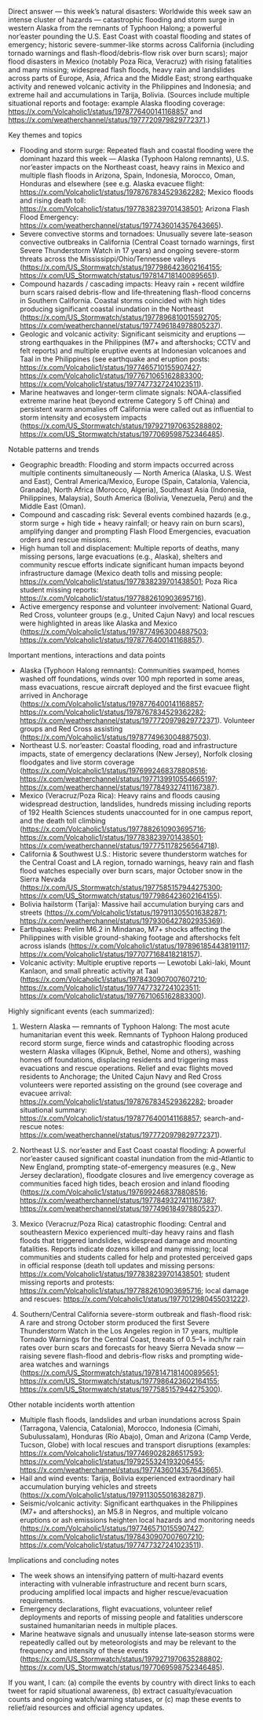 Direct answer — this week’s natural disasters:  Worldwide this week saw an intense cluster of hazards — catastrophic flooding and storm surge in western Alaska from the remnants of Typhoon Halong; a powerful nor’easter pounding the U.S. East Coast with coastal flooding and states of emergency; historic severe-summer-like storms across California (including tornado warnings and flash-flood/debris-flow risk over burn scars); major flood disasters in Mexico (notably Poza Rica, Veracruz) with rising fatalities and many missing; widespread flash floods, heavy rain and landslides across parts of Europe, Asia, Africa and the Middle East; strong earthquake activity and renewed volcanic activity in the Philippines and Indonesia; and extreme hail and accumulations in Tarija, Bolivia. (Sources include multiple situational reports and footage: example Alaska flooding coverage: https://x.com/Volcaholic1/status/1978776400141168857 and https://x.com/weatherchannel/status/1977720979829772371.)

Key themes and topics
- Flooding and storm surge: Repeated flash and coastal flooding were the dominant hazard this week — Alaska (Typhoon Halong remnants), U.S. nor’easter impacts on the Northeast coast, heavy rains in Mexico and multiple flash floods in Arizona, Spain, Indonesia, Morocco, Oman, Honduras and elsewhere (see e.g. Alaska evacuee flight: https://x.com/Volcaholic1/status/1978767834529362282; Mexico floods and rising death toll: https://x.com/Volcaholic1/status/1977838239701438501; Arizona Flash Flood Emergency: https://x.com/weatherchannel/status/1977436014357643665). 
- Severe convective storms and tornadoes: Unusually severe late-season convective outbreaks in California (Central Coast tornado warnings, first Severe Thunderstorm Watch in 17 years) and ongoing severe-storm threats across the Mississippi/Ohio/Tennessee valleys (https://x.com/US_Stormwatch/status/1977986423602164155; https://x.com/US_Stormwatch/status/1978147181400895651). 
- Compound hazards / cascading impacts: Heavy rain + recent wildfire burn scars raised debris-flow and life‑threatening flash-flood concerns in Southern California. Coastal storms coincided with high tides producing significant coastal inundation in the Northeast (https://x.com/US_Stormwatch/status/1977896810015592705; https://x.com/weatherchannel/status/1977496184978805237). 
- Geologic and volcanic activity: Significant seismicity and eruptions — strong earthquakes in the Philippines (M7+ and aftershocks; CCTV and felt reports) and multiple eruptive events at Indonesian volcanoes and Taal in the Philippines (see earthquake and eruption posts: https://x.com/Volcaholic1/status/1977465710155907427; https://x.com/Volcaholic1/status/1977671065162883300; https://x.com/Volcaholic1/status/1977477327241023511). 
- Marine heatwaves and longer-term climate signals: NOAA-classified extreme marine heat (beyond extreme Category 5 off China) and persistent warm anomalies off California were called out as influential to storm intensity and ecosystem impacts (https://x.com/US_Stormwatch/status/1979271970635288802; https://x.com/US_Stormwatch/status/1977069598752346485). 

Notable patterns and trends
- Geographic breadth: Flooding and storm impacts occurred across multiple continents simultaneously — North America (Alaska, U.S. West and East), Central America/Mexico, Europe (Spain, Catalonia, Valencia, Granada), North Africa (Morocco, Algeria), Southeast Asia (Indonesia, Philippines, Malaysia), South America (Bolivia, Venezuela, Peru) and the Middle East (Oman). 
- Compound and cascading risk: Several events combined hazards (e.g., storm surge + high tide + heavy rainfall; or heavy rain on burn scars), amplifying danger and prompting Flash Flood Emergencies, evacuation orders and rescue missions. 
- High human toll and displacement: Multiple reports of deaths, many missing persons, large evacuations (e.g., Alaska), shelters and community rescue efforts indicate significant human impacts beyond infrastructure damage (Mexico death tolls and missing people: https://x.com/Volcaholic1/status/1977838239701438501; Poza Rica student missing reports: https://x.com/Volcaholic1/status/1977882610903695716). 
- Active emergency response and volunteer involvement: National Guard, Red Cross, volunteer groups (e.g., United Cajun Navy) and local rescues were highlighted in areas like Alaska and Mexico (https://x.com/Volcaholic1/status/1978774963004887503; https://x.com/Volcaholic1/status/1978776400141168857). 

Important mentions, interactions and data points
- Alaska (Typhoon Halong remnants): Communities swamped, homes washed off foundations, winds over 100 mph reported in some areas, mass evacuations, rescue aircraft deployed and the first evacuee flight arrived in Anchorage (https://x.com/Volcaholic1/status/1978776400141168857; https://x.com/Volcaholic1/status/1978767834529362282; https://x.com/weatherchannel/status/1977720979829772371). Volunteer groups and Red Cross assisting (https://x.com/Volcaholic1/status/1978774963004887503). 
- Northeast U.S. nor’easter: Coastal flooding, road and infrastructure impacts, state of emergency declarations (New Jersey), Norfolk closing floodgates and live storm coverage (https://x.com/Volcaholic1/status/1976992468378808516; https://x.com/weatherchannel/status/1977139910554665197; https://x.com/weatherchannel/status/1977849327411167387). 
- Mexico (Veracruz/Poza Rica): Heavy rains and floods causing widespread destruction, landslides, hundreds missing including reports of 192 Health Sciences students unaccounted for in one campus report, and the death toll climbing (https://x.com/Volcaholic1/status/1977882610903695716; https://x.com/Volcaholic1/status/1977838239701438501; https://x.com/weatherchannel/status/1977751178256564718). 
- California & Southwest U.S.: Historic severe thunderstorm watches for the Central Coast and LA region, tornado warnings, heavy rain and flash flood watches especially over burn scars, major October snow in the Sierra Nevada (https://x.com/US_Stormwatch/status/1977585157944275300; https://x.com/US_Stormwatch/status/1977986423602164155). 
- Bolivia hailstorm (Tarija): Massive hail accumulation burying cars and streets (https://x.com/Volcaholic1/status/1979113055016382871; https://x.com/weatherchannel/status/1979306427802935369). 
- Earthquakes: Prelim M6.2 in Mindanao, M7+ shocks affecting the Philippines with visible ground-shaking footage and aftershocks felt across islands (https://x.com/Volcaholic1/status/1978961854438191117; https://x.com/Volcaholic1/status/1977077168418218157). 
- Volcanic activity: Multiple eruptive reports — Lewotobi Laki-laki, Mount Kanlaon, and small phreatic activity at Taal (https://x.com/Volcaholic1/status/1978430907007607210; https://x.com/Volcaholic1/status/1977477327241023511; https://x.com/Volcaholic1/status/1977671065162883300). 

Highly significant events (each summarized):
1) Western Alaska — remnants of Typhoon Halong:  The most acute humanitarian event this week. Remnants of Typhoon Halong produced record storm surge, fierce winds and catastrophic flooding across western Alaska villages (Kipnuk, Bethel, Nome and others), washing homes off foundations, displacing residents and triggering mass evacuations and rescue operations. Relief and evac flights moved residents to Anchorage; the United Cajun Navy and Red Cross volunteers were reported assisting on the ground (see coverage and evacuee arrival: https://x.com/Volcaholic1/status/1978767834529362282; broader situational summary: https://x.com/Volcaholic1/status/1978776400141168857; search-and-rescue notes: https://x.com/weatherchannel/status/1977720979829772371). 

2) Northeast U.S. nor’easter and East Coast coastal flooding:  A powerful nor’easter caused significant coastal inundation from the mid-Atlantic to New England, prompting state-of-emergency measures (e.g., New Jersey declaration), floodgate closures and live emergency coverage as communities faced high tides, beach erosion and inland flooding (https://x.com/Volcaholic1/status/1976992468378808516; https://x.com/weatherchannel/status/1977849327411167387; https://x.com/weatherchannel/status/1977496184978805237). 

3) Mexico (Veracruz/Poza Rica) catastrophic flooding:  Central and southeastern Mexico experienced multi-day heavy rains and flash floods that triggered landslides, widespread damage and mounting fatalities. Reports indicate dozens killed and many missing; local communities and students called for help and protested perceived gaps in official response (death toll updates and missing persons: https://x.com/Volcaholic1/status/1977838239701438501; student missing reports and protests: https://x.com/Volcaholic1/status/1977882610903695716; local damage and rescues: https://x.com/Volcaholic1/status/1977012980455031222). 

4) Southern/Central California severe-storm outbreak and flash-flood risk:  A rare and strong October storm produced the first Severe Thunderstorm Watch in the Los Angeles region in 17 years, multiple Tornado Warnings for the Central Coast, threats of 0.5–1+ inch/hr rain rates over burn scars and forecasts for heavy Sierra Nevada snow — raising severe flash-flood and debris-flow risks and prompting wide-area watches and warnings (https://x.com/US_Stormwatch/status/1978147181400895651; https://x.com/US_Stormwatch/status/1977986423602164155; https://x.com/US_Stormwatch/status/1977585157944275300). 

Other notable incidents worth attention
- Multiple flash floods, landslides and urban inundations across Spain (Tarragona, Valencia, Catalonia), Morocco, Indonesia (Cimahi, Subulussalam), Honduras (Río Abajo), Oman and Arizona (Camp Verde, Tucson, Globe) with local rescues and transport disruptions (examples: https://x.com/Volcaholic1/status/1977469028286517593; https://x.com/Volcaholic1/status/1979255324193206455; https://x.com/weatherchannel/status/1977436014357643665). 
- Hail and wind events: Tarija, Bolivia experienced extraordinary hail accumulation burying vehicles and streets (https://x.com/Volcaholic1/status/1979113055016382871). 
- Seismic/volcanic activity: Significant earthquakes in the Philippines (M7+ and aftershocks), an M5.8 in Negros, and multiple volcano eruptions or ash emissions heighten local hazards and monitoring needs (https://x.com/Volcaholic1/status/1977465710155907427; https://x.com/Volcaholic1/status/1978430907007607210; https://x.com/Volcaholic1/status/1977477327241023511). 

Implications and concluding notes
- The week shows an intensifying pattern of multi‑hazard events interacting with vulnerable infrastructure and recent burn scars, producing amplified local impacts and higher rescue/evacuation requirements. 
- Emergency declarations, flight evacuations, volunteer relief deployments and reports of missing people and fatalities underscore sustained humanitarian needs in multiple places. 
- Marine heatwave signals and unusually intense late‑season storms were repeatedly called out by meteorologists and may be relevant to the frequency and intensity of these events (https://x.com/US_Stormwatch/status/1979271970635288802; https://x.com/US_Stormwatch/status/1977069598752346485). 

If you want, I can: (a) compile the events by country with direct links to each tweet for rapid situational awareness, (b) extract casualty/evacuation counts and ongoing watch/warning statuses, or (c) map these events to relief/aid resources and official agency updates.
